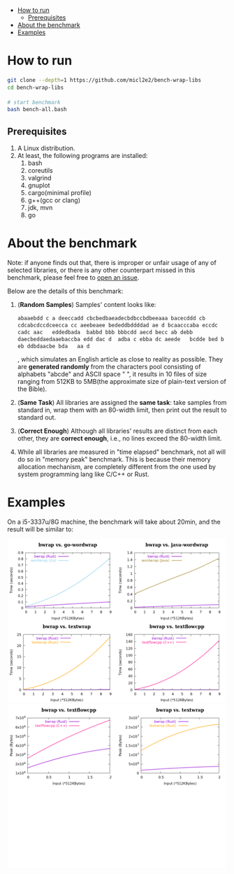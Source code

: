 - [How to run](#orge088b67)
  - [Prerequisites](#orgc682f25)
- [About the benchmark](#org8ad8a9b)
- [Examples](#orgc1ad53a)


<a id="orge088b67"></a>

# How to run

```bash
git clone --depth=1 https://github.com/micl2e2/bench-wrap-libs
cd bench-wrap-libs

# start benchmark
bash bench-all.bash
```


<a id="orgc682f25"></a>

## Prerequisites

1.  A Linux distribution.
2.  At least, the following programs are installed:
    1.  bash
    2.  coreutils
    3.  valgrind
    4.  gnuplot
    5.  cargo(minimal profile)
    6.  g++(gcc or clang)
    7.  jdk, mvn
    8.  go


<a id="org8ad8a9b"></a>

# About the benchmark

Note: if anyone finds out that, there is improper or unfair usage of any of selected libraries, or there is any other counterpart missed in this benchmark, please feel free to [open an issue](https://github.com/micl2e2/bench-wrap-libs/issues/new).

Below are the details of this benchmark:

1.  (**Random Samples**) Samples' content looks like:
    
    ```
    abaaebdd c a deeccadd cbcbedbaeadecbdbccbdbeeaaa bacecddd cb cdcabcdccdceecca cc aeebeaee bededdbddddad ae d bcaacccaba eccdc   cadc aac   eddedbada  babbd bbb bbbcdd aecd becc ab debb   daecbeddaedaaebaccba edd dac d  adba c ebba dc aeede   bcdde bed b eb ddbdaacbe bda   aa d
    ```
    
    , which simulates an English article as close to reality as possible. They are **generated randomly** from the characters pool consisting of alphabets "abcde" and ASCII space " ", it results in 10 files of size ranging from 512KB to 5MB(the approximate size of plain-text version of the Bible).

2.  (**Same Task**) All libraries are assigned the **same task**: take samples from standard in, wrap them with an 80-width limit, then print out the result to standard out.

3.  (**Correct Enough**) Although all libraries' results are distinct from each other, they are **correct enough**, i.e., no lines exceed the 80-width limit.

4.  While all libraries are measured in "time elapsed" benchmark, not all will do so in "memory peak" benchmark. This is because their memory allocation mechanism, are completely different from the one used by system programming lang like C/C++ or Rust.


<a id="orgc1ad53a"></a>

# Examples

On a i5-3337u/8G machine, the benchmark will take about 20min, and the result will be similar to:

<img src="examples/result-rtime.png" width="500px">

<img src="examples/result-mempeak.png" width="500px">